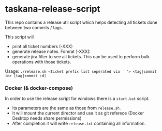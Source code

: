 # taskana-release-script

This repo contains a release util script which helps detecting all tickets done between two commits / tags.

This script will 
- print all ticket numbers (<prefix>-XXX)
- generate release notes. Fomrat [<prefix>-XXX]: <ticket description from jira>
- generate jira filter to see all tickets. This can be used to perform bulk operations with those tickets.


Usage: `./release.sh <ticket prefix list seperated via ' '> <tag|commit id> [tag|commit id]`

### Docker (& docker-compose)

In order to use the release script for windows there is a `start.bat` script. 
- Its parameters are the same as those from `release.sh`. 
- It will mount the current director and use it as git referece (Docker Desktop needs share permissions)
- After completion it will write `release.txt` containing all information.
